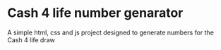 # Cash 4 life number genarator

A simple html, css and js project designed to generate numbers for the Cash 4 life draw